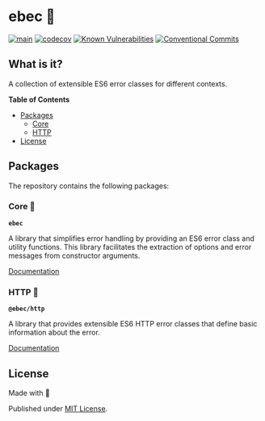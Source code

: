 # ebec 🎉

[![main](https://github.com/Tada5hi/typescript-error/actions/workflows/main.yml/badge.svg)](https://github.com/Tada5hi/typescript-error/actions/workflows/main.yml)
[![codecov](https://codecov.io/gh/tada5hi/ebec/branch/master/graph/badge.svg?token=HLHCWI3VO1)](https://codecov.io/gh/tada5hi/ebec)
[![Known Vulnerabilities](https://snyk.io/test/github/Tada5hi/typescript-error/badge.svg)](https://snyk.io/test/github/Tada5hi/typescript-error)
[![Conventional Commits](https://img.shields.io/badge/Conventional%20Commits-1.0.0-%23FE5196?logo=conventionalcommits&logoColor=white)](https://conventionalcommits.org)

## What is it?
A collection of extensible ES6 error classes for different contexts.

**Table of Contents**

- [Packages](#packages)
  - [Core](#core-)
  - [HTTP](#http-)
- [License](#license)

## Packages
The repository contains the following packages:

### Core 🥋

**`ebec`**

A library that simplifies error handling by providing an ES6 error class and utility functions. 
This library facilitates the extraction of options and error messages from constructor arguments.

[Documentation](./packages/ebec)

### HTTP 🥁

**`@ebec/http`** 

A library that provides extensible ES6 HTTP error classes that define basic information about the error.

[Documentation](./packages/http)

## License

Made with 💚

Published under [MIT License](./LICENSE).
